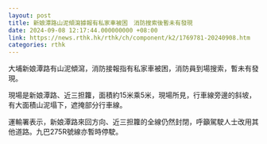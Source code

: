 ```yaml
---
layout: post
title: 新娘潭路山泥傾瀉據報有私家車被困　消防搜索後暫未有發現
date: 2024-09-08 12:17:44.000000000 +08:00
link: https://news.rthk.hk/rthk/ch/component/k2/1769781-20240908.htm
categories: rthk
---
```


大埔新娘潭路有山泥傾瀉，消防接報指有私家車被困，消防員到場搜索，暫未有發現。

現場是新娘潭路、近三担籮，面積約15米乘5米，現場所見，行車線旁邊的斜坡，有大面積山泥塌下，遮掩部分行車線。

運輸署表示，新娘潭路來回方向、近三担籮的全線仍然封閉，呼籲駕駛人士改用其他道路。九巴275R號線亦暫時停駛。
